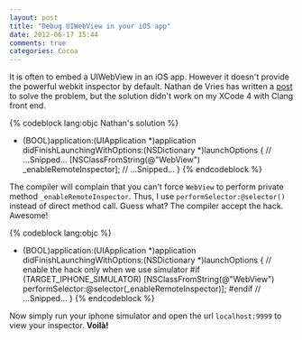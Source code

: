 ```yaml
---
layout: post
title: "Debug UIWebView in your iOS app"
date: 2012-06-17 15:44
comments: true
categories: Cocoa
---
```


It is often to embed a UIWebView in an iOS app. However it doesn't provide the
powerful webkit inspector by default. Nathan de Vries has written a
[post][reference] to solve the problem, but the solution didn't work on my XCode
4 with Clang front end.

{% codeblock lang:objc Nathan's solution %}
- (BOOL)application:(UIApplication *)application didFinishLaunchingWithOptions:(NSDictionary *)launchOptions {
    // ...Snipped...
    [NSClassFromString(@"WebView") _enableRemoteInspector];
    // ...Snipped...
}
{% endcodeblock %}

The compiler will complain that you can't force `WebView` to perform private
method `_enableRemoteInspector`. Thus, I use `performSelector:@selector()` instead
of direct method call. Guess what? The compiler accept the hack. Awesome!

{% codeblock lang:objc %}
- (BOOL)application:(UIApplication *)application didFinishLaunchingWithOptions:(NSDictionary *)launchOptions {
    // enable the hack only when we use simulator
#if (TARGET_IPHONE_SIMULATOR)
    [NSClassFromString(@"WebView") performSelector:@selector(_enableRemoteInspector)];
#endif
    // ...Snipped...
}
{% endcodeblock %}

Now simply run your iphone simulator and open the url `localhost:9999` to view your inspector. **Voilà!**


[reference]: http://atnan.com/blog/2011/11/17/enabling-remote-debugging-via-private-apis-in-mobile-safari/
